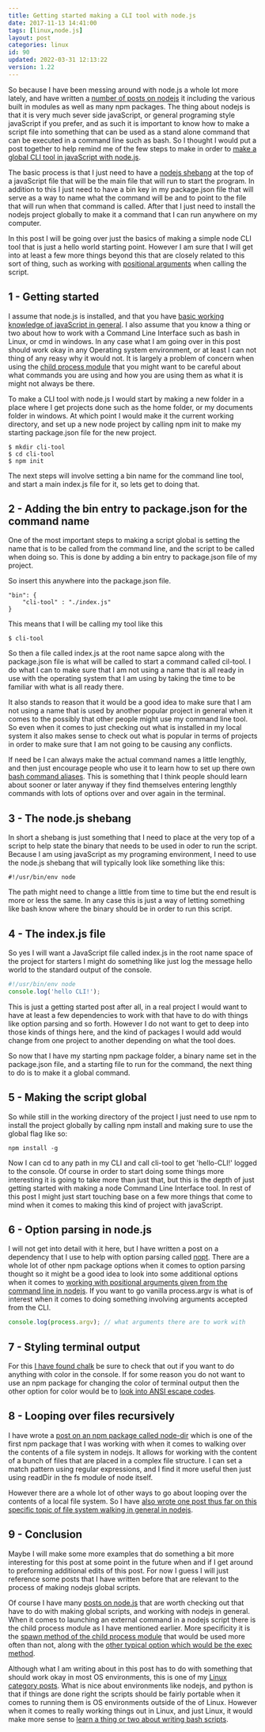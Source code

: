 ```yaml
---
title: Getting started making a CLI tool with node.js
date: 2017-11-13 14:41:00
tags: [linux,node.js]
layout: post
categories: linux
id: 90
updated: 2022-03-31 12:13:22
version: 1.22
---
```


So because I have been messing around with node.js a whole lot more lately, and have written a [number of posts on nodejs](/categories/node-js/) it including the various built in modules as well as many npm packages. The thing about nodejs is that it is very much sever side javaScript, or general programing style javaScript if you prefer, and as such it is important to know how to make a script file into something that can be used as a stand alone command that can be executed in a command line such as bash. So I thought I would put a post together to help remind me of the few steps to make in order to [make a global CLI tool in javaScript with node.js](https://blog.bitsrc.io/how-to-build-a-command-line-cli-tool-in-nodejs-b8072b291f81).

The basic process is that I just need to have a [nodejs shebang](/2017/03/26/linux_shebang/) at the top of a javaScript file that will be the main file that will run to start the program. In addition to this I just need to have a bin key in my package.json file that will serve as a way to name what the command will be and to point to the file that will run when that command is called. After that I just need to install the nodejs project globally to make it a command that I can run anywhere on my computer.

In this post I will be going over just the basics of making a simple node CLI tool that is just a hello world starting point. However I am sure that I will get into at least a few more things beyond this that are closely related to this sort of thing, such as working with [positional arguments](/2020/12/10/linux-bash-script-parameters-positional/) when calling the script.

<!-- more -->

## 1 - Getting started

I assume that node.js is installed, and that you have [basic working knowledge of javaScript in general](/2018/11/27/js-getting-started/). I also assume that you know a thing or two about how to work with a Command Line Interface such as bash in Linux, or cmd in windows. In any case what I am going over in this post should work okay in any Operating system environment, or at least I can not thing of any reasy why it would not. It is largely a problem of concern when using the [child process module](/2018/02/04/nodejs-child-process/) that you might want to be careful about what commands you are using and how you are using them as what it is might not always be there.

To make a CLI tool with node.js I would start by making a new folder in a place where I get projects done such as the home folder, or my documents folder in windows. At which point I would make it the current working directory, and set up a new node project by calling npm init to make my starting package.json file for the new project.

```
$ mkdir cli-tool
$ cd cli-tool
$ npm init
```

The next steps will involve setting a bin name for the command line tool, and start a main index.js file for it, so lets get to doing that.

## 2 - Adding the bin entry to package.json for the command name

One of the most important steps to making a script global is setting the name that is to be called from the command line, and the script to be called when doing so. This is done by adding a bin entry to package.json file of my project.

So insert this anywhere into the package.json file.
```
"bin": {
    "cli-tool" : "./index.js"
}
```

This means that I will be calling my tool like this

```
$ cli-tool
```

So then a file called index.js at the root name sapce along with the package.json file is what will be called to start a command called cil-tool. I do what I can to make sure that I am not using a name that is all ready in use with the operating system that I am using by taking the time to be familiar with what is all ready there. 

It also stands to reason that it would be a good idea to make sure that I am not using a name that is used by another popular project in general when it comes to the possibly that other people might use my command line tool. So even when it comes to just checking out what is installed in my local system it also makes sense to check out what is popular in terms of projects in order to make sure that I am not going to be causing any conflicts.

If need be I can always make the actual command names a little lengthly, and then just encourage people who use it to learn how to set up there own [bash command aliases](/2020/11/30/linux-bashrc-aliases/). This is something that I think people should learn about sooner or later anyway if they find themselves entering lengthly commands with lots of options over and over again in the terminal.

## 3 - The node.js shebang

In short a shebang is just something that I need to place at the very top of a script to help state the binary that needs to be used in oder to run the script. Because I am using javaScript as my programing environment, I need to use the node.js shebang that will typically look like something like this:

```
#!/usr/bin/env node
```

The path might need to change a little from time to time but the end result is more or less the same. In any case this is just a way of letting something like bash know where the binary should be in order to run this script.

## 4 - The index.js file

So yes I will want a JavaScript file called index.js in the root name space of the project for starters I might do something like just log the message hello world to the standard output of the console.

```js
#!/usr/bin/env node
console.log('hello CLI!');
```

This is just a getting started post after all, in a real project I would want to have at least a few dependencies to work with that have to do with things like option parsing and so forth. However I do not want to get to deep into those kinds of things here, and the kind of packages I would add would change from one project to another depending on what the tool does.

So now that I have my starting npm package folder, a binary name set in the package.json file, and a starting file to run for the command, the  next thing to do is to make it a global command.

## 5 - Making the script global

So while still in the working directory of the project I just need to use npm to install the project globally by calling npm install and making sure to use the global flag like so:

```
npm install -g
```

Now I can cd to any path in my CLI and call cli-tool to get 'hello-CLI!' logged to the console. Of course in order to start doing some things more interesting it is going to take more than just that, but this is the depth of just getting started with making a node Command Line Interface tool. In rest of this post I might just start touching base on a few more things that come to mind when it comes to making this kind of project with javaScript.

## 6 - Option parsing in node.js

I will not get into detail with it here, but I have written a post on a dependency that I use to help with option parsing called [nopt](/2017/05/05/nodejs-nopt/). There are a whole lot of other npm package options when it comes to option parsing thought so it might be a good idea to look into some additional options when it comes to [working with positional arguments given from the command line in nodejs](/2018/07/31/nodejs-ways-to-parse-cli-options/). If you want to go vanilla process.argv is what is of interest when it comes to doing something involving arguments accepted from the CLI.

```js
console.log(process.argv); // what arguments there are to work with
```

## 7 - Styling terminal output

For this [I have found chalk](/2017/05/31/nodejs-chalk/) be sure to check that out if you want to do anything with color in the console. If for some reason you do not want to use an npm package for changing the color of terminal output then the other option for color would be to [look into ANSI escape codes](/2019/09/19/nodejs-ansi-escape-codes/).

## 8 - Looping over files recursively

I have wrote a [post on an npm package called node-dir](/2017/11/05/nodejs-node-dir/) which is one of the first npm package that I was working with when it comes to walking over the contents of a file system in nodejs. It allows for working with the content of a bunch of files that are placed in a complex file structure. I can set a match pattern using regular expressions, and I find it more useful then just using readDir in the fs module of node itself.

However there are a whole lot of other ways to go about looping over the contents of a local file system. So I have [also wrote one post thus far on this specific topic of file system walking in general in nodejs](/2018/07/20/nodejs-ways-to-walk-a-file-system/).

## 9 - Conclusion

Maybe I will make some more examples that do something a bit more interesting for this post at some point in the future when and if I get around to preforming additional edits of this post. For now I guess I will just reference some posts that I have written before that are relevant to the process of making nodejs global scripts. 

Of course I have many [posts on node.js](/categories/node-js/) that are worth checking out that have to do with making global scripts, and working with nodejs in general. When it comes to launching an external command in a nodejs script there is the child process module as I have mentioned earlier. More specificity it is the [spawn method of the child process module](/2019/08/02/nodejs-child-process-spawn/) that would be used more often than not, along with the [other typical option which would be the exec method](/2020/10/21/nodejs-child-process-exec/).

Although what I am writing about in this post has to do with something that should work okay in most OS environments, this is one of my [Linux category posts](/categories/linux/). What is nice about environments like nodejs, and python is that if things are done right the scripts should be fairly portable when it comes to running them is OS environments outside of the of Linux. However when it comes to really working things out in Linux, and just Linux, it would make more sense to [learn a thing or two about writing bash scripts](/2020/11/27/linux-bash-script/).
